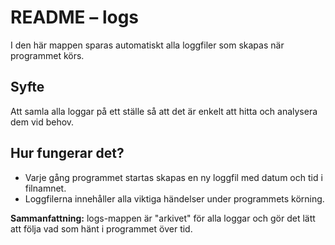 # README – logs

I den här mappen sparas automatiskt alla loggfiler som skapas när programmet körs.

## Syfte
Att samla alla loggar på ett ställe så att det är enkelt att hitta och analysera dem vid behov.

## Hur fungerar det?
- Varje gång programmet startas skapas en ny loggfil med datum och tid i filnamnet.
- Loggfilerna innehåller alla viktiga händelser under programmets körning.

**Sammanfattning:**
logs-mappen är "arkivet" för alla loggar och gör det lätt att följa vad som hänt i programmet över tid.
